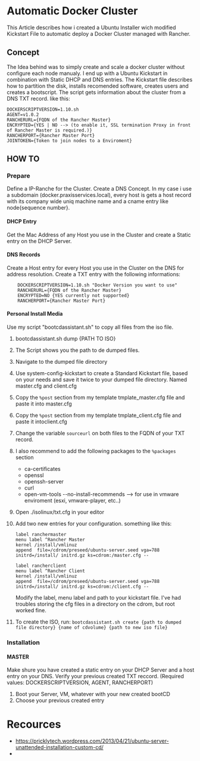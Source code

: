 # Automatic Docker Cluster
This Article describes how i created a Ubuntu Installer wich modified Kickstart File to automatic deploy a Docker Cluster managed with Rancher.

## Concept
The Idea behind was to simply create and scale a docker cluster without configure each node manualy.
I end up with a Ubuntu Kickstart in combination with Static DHCP and DNS entries.
The Kickstart file describes how to partition the disk, installs recomended software, creates users and creates a bootscript. The script gets information about the cluster from a DNS TXT record. like this:

```
DOCKERSCRIPTVERSION=1.10.sh
AGENT=v1.0.2
RANCHERURL={FQDN of the Rancher Master}
ENCRYPTED={YES | NO --> (to enable it, SSL termination Proxy in front of Rancher Master is required.)}
RANCHERPORT={Rancher Master Port}
JOINTOKEN={Token to join nodes to a Enviroment}
```
## HOW TO
### Prepare
Define a IP-Ranche for the Cluster.
Create a DNS Concept.
In my case i use a subdomain (docker.praxisservices.local), every host is gets a host record with its company wide uniq machine name and a cname entry like node{sequence number}.
#### DHCP Entry
Get the Mac Address of any Host you use in the Cluster and create a Static entry on the DHCP Server.
#### DNS Records
Create a Host entry for every Host you use in the Cluster on the DNS for address resolution.
Create a TXT entry with the following informations:

		DOCKERSCRIPTVERSION=1.10.sh "Docker Version you want to use"
		RANCHERURL={FQDN of the Rancher Master}
		ENCRYPTED=NO {YES currently not supported}
		RANCHERPORT={Rancher Master Port}
#### Personal Install Media

Use my script "bootcdassistant.sh" to copy all files from the iso file.

1. bootcdassistant.sh dump {PATH TO ISO}
2. The Script shows you the path to de dumped files.
3. Navigate to the dumped file directory
4. Use system-config-kickstart to create a Standard Kickstart file, based on your needs and save it twice to your dumped file directory. Named master.cfg and client.cfg
5. Copy the `%post` section from my template tmplate_master.cfg file and paste it into master.cfg
6. Copy the `%post` section from my template tmplate_client.cfg file and paste it intoclient.cfg
7. Change the variable `sourceurl` on both files to the FQDN of your TXT record.
8. I also recommend to add the following packages to the `%packages` section
	 - ca-certificates
	 - openssl
	 - openssh-server
	 - curl
	 - open-vm-tools --no-install-recommends --> for use in vmware enviroment (esxi, vmware-player, etc..)
9. Open ./isolinux/txt.cfg in your editor
10. Add two new entries for your configuration. something like this:

	``` 
	label ranchermaster
  	menu label ^Rancher Master
  	kernel /install/vmlinuz
  	append  file=/cdrom/preseed/ubuntu-server.seed vga=788 initrd=/install/	initrd.gz ks=cdrom:/master.cfg -- 
  	
  	label rancherclient
  	menu label ^Rancher Client
  	kernel /install/vmlinuz
  	append  file=/cdrom/preseed/ubuntu-server.seed vga=788 initrd=/install/	initrd.gz ks=cdrom:/client.cfg -- 
  	```
  	
  	Modify the label, menu label and path to your kickstart file. I've had 	troubles storing the cfg files in a directory on the cdrom, but root worked 	fine.	
11. To create the ISO, run: `bootcdassistant.sh create {path to dumped file directory} {name of cdvolume} {path to new iso file}`

	
	
	
### Installation
#### MASTER
Make shure you have created a static entry on your DHCP Server and a host entry on your DNS. Verify your previous created TXT reccord. (Required values: DOCKERSCRIPTVERSION, AGENT, RANCHERPORT)
1. Boot your Server, VM, whatever with your new created bootCD
2. Choose your previous created entry




# Recources
 - https://pricklytech.wordpress.com/2013/04/21/ubuntu-server-unattended-installation-custom-cd/
 - 



	






